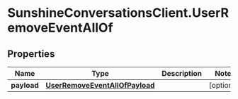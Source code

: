 # SunshineConversationsClient.UserRemoveEventAllOf

## Properties

Name | Type | Description | Notes
------------ | ------------- | ------------- | -------------
**payload** | [**UserRemoveEventAllOfPayload**](UserRemoveEventAllOfPayload.md) |  | [optional] 


